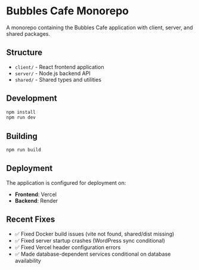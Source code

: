 # Bubbles Cafe Monorepo

<!-- Deployment timestamp: 2025-08-10 12:30:00 UTC - Force fresh deployment with latest fixes -->

A monorepo containing the Bubbles Cafe application with client, server, and shared packages.

## Structure

- `client/` - React frontend application
- `server/` - Node.js backend API
- `shared/` - Shared types and utilities

## Development

```bash
npm install
npm run dev
```

## Building

```bash
npm run build
```

## Deployment

The application is configured for deployment on:
- **Frontend**: Vercel
- **Backend**: Render

## Recent Fixes

- ✅ Fixed Docker build issues (vite not found, shared/dist missing)
- ✅ Fixed server startup crashes (WordPress sync conditional)
- ✅ Fixed Vercel header configuration errors
- ✅ Made database-dependent services conditional on database availability